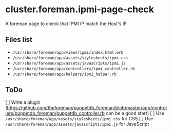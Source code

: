# cluster.foreman.ipmi-page-check
A foreman page to check that IPMI IP match the Host's IP


## Files list
* `/usr/share/foreman/app/views/ipmi/index.html.erb`
* `/usr/share/foreman/app/assets/stylesheets/ipmi.css`
* `/usr/share/foreman/app/assets/javascripts/ipmi.js`
* `/usr/share/foreman/app/controllers/ipmi_controller.rb`
* `/usr/share/foreman/app/helpers/ipmi_helper.rb`

## ToDo
[ ] Write a plugin (https://github.com/theforeman/puppetdb_foreman/blob/master/app/controllers/puppetdb_foreman/puppetdb_controller.rb can be a good start)
[ ] Use `/usr/share/foreman/app/assets/stylesheets/ipmi.css` for CSS
[ ] Use `/usr/share/foreman/app/assets/javascripts/ipmi.js` for JavaScript

